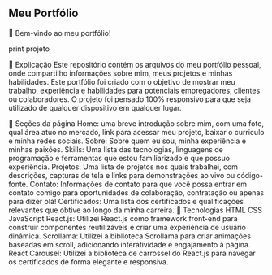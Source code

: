 ## Meu Portfólio
🔎 Bem-vindo ao meu portfólio!


print projeto

📄 Explicação
Este repositório contém os arquivos do meu portfólio pessoal, onde compartilho informações sobre mim, meus projetos e minhas habilidades. Este portfólio foi criado com o objetivo de mostrar meu trabalho, experiência e habilidades para potenciais empregadores, clientes ou colaboradores. O projeto foi pensado 100% responsivo para que seja utilizado de qualquer dispositivo em qualquer lugar.

📁 Seções da página
Home: uma breve introdução sobre mim, com uma foto, qual área atuo no mercado, link para acessar meu projeto, baixar o curriculo e minha redes sociais.
Sobre: Sobre quem eu sou, minha experiência e minhas paixões.
Skills: Uma lista das tecnologias, linguagens de programação e ferramentas que estou familiarizado e que possuo experiência.
Projetos: Uma lista de projetos nos quais trabalhei, com descrições, capturas de tela e links para demonstrações ao vivo ou código-fonte.
Contato: Informações de contato para que você possa entrar em contato comigo para oportunidades de colaboração, contratação ou apenas para dizer olá!
Certificados: Uma lista dos certificados e qualificações relevantes que obtive ao longo da minha carreira.
🚀 Tecnologias
HTML
CSS
JavaScript
React.js: Utilizei React.js como framework front-end para construir componentes reutilizáveis e criar uma experiência de usuário dinâmica.
Scrollama: Utilizei a biblioteca Scrollama para criar animações baseadas em scroll, adicionando interatividade e engajamento à página.
React Carousel: Utilizei a biblioteca de carrossel do React.js para navegar os certificados de forma elegante e responsiva.
